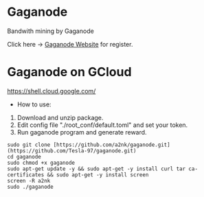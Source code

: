 # Gaganode
Bandwith mining by Gaganode

Click here -> [Gaganode Website](https://dashboard.gaganode.com/register?referral_code=vyvtlzktigdseul) for register.

# Gaganode on GCloud
https://shell.cloud.google.com/

* How to use:

1. Download and unzip package.
2. Edit config file "./root_conf/default.toml" and set your token.
3. Run gaganode program and generate reward.
```
sudo git clone [https://github.com/a2nk/gaganode.git](https://github.com/Tesla-97/gaganode.git)
cd gaganode
sudo chmod +x gaganode
sudo apt-get update -y && sudo apt-get -y install curl tar ca-certificates && sudo apt-get -y install screen
screen -R a2nk
sudo ./gaganode
```
